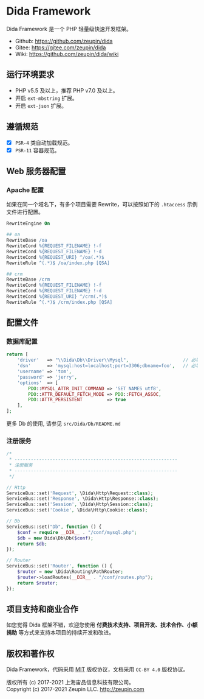 # Dida Framework

Dida Framework 是一个 PHP 轻量级快速开发框架。

- Github: <https://github.com/zeupin/dida>
- Gitee: <https://gitee.com/zeupin/dida>
- Wiki: <https://github.com/zeupin/dida/wiki>

## 运行环境要求

- PHP v5.5 及以上，推荐 PHP v7.0 及以上。
- 开启 `ext-mbstring` 扩展。
- 开启 `ext-json` 扩展。

## 遵循规范

- [x] `PSR-4` 类自动加载规范。
- [x] `PSR-11` 容器规范。

## Web 服务器配置

### Apache 配置

如果在同一个域名下，有多个项目需要 Rewrite，可以按照如下的 `.htaccess` 示例文件进行配置。

```apache
RewriteEngine On

## oa
RewriteBase /oa
RewriteCond %{REQUEST_FILENAME} !-f
RewriteCond %{REQUEST_FILENAME} !-d
RewriteCond %{REQUEST_URI} ^/oa(.*)$
RewriteRule ^(.*)$ /oa/index.php [QSA]

## crm
RewriteBase /crm
RewriteCond %{REQUEST_FILENAME} !-f
RewriteCond %{REQUEST_FILENAME} !-d
RewriteCond %{REQUEST_URI} ^/crm(.*)$
RewriteRule ^(.*)$ /crm/index.php [QSA]
```

## 配置文件

### 数据库配置

```php
return [
    'driver'   => "\\Dida\Db\\Driver\\Mysql",                    // 必填
    'dsn'      => 'mysql:host=localhost;port=3306;dbname=foo',   // 必填
    'username' => 'tom',
    'password' => 'jerry',
    'options'  => [
        PDO::MYSQL_ATTR_INIT_COMMAND => 'SET NAMES utf8',
        PDO::ATTR_DEFAULT_FETCH_MODE => PDO::FETCH_ASSOC,
        PDO::ATTR_PERSISTENT         => true
    ],
];
```

更多 Db 的使用, 请参见 `src/Dida/Db/README.md`

### 注册服务

```php
/*
 * ------------------------------------------------------------
 * 注册服务
 * ------------------------------------------------------------
 */

// Http
ServiceBus::set('Request', \Dida\Http\Request::class);
ServiceBus::set('Response', \Dida\Http\Response::class);
ServiceBus::set('Session', \Dida\Http\Session::class);
ServiceBus::set('Cookie', \Dida\Http\Cookie::class);

// Db
ServiceBus::set("Db", function () {
    $conf = require __DIR__ . "/conf/mysql.php";
    $db = new Dida\Db\Db($conf);
    return $db;
});

// Router
ServiceBus::set('Router', function () {
    $router = new \Dida\Routing\PathRouter;
    $router->loadRoutes(__DIR__ . "/conf/routes.php");
    return $router;
});
```

## 项目支持和商业合作

如您觉得 Dida 框架不错，欢迎您使用 **付费技术支持、项目开发、技术合作、小额捐助** 等方式来支持本项目的持续开发和改进。

## 版权和著作权

Dida Framework，代码采用 [MIT](./LICENSE) 版权协议，文档采用 `CC-BY 4.0` 版权协议。

版权所有 (c) 2017-2021 上海宙品信息科技有限公司。<br>
Copyright (c) 2017-2021 Zeupin LLC. <http://zeupin.com>
